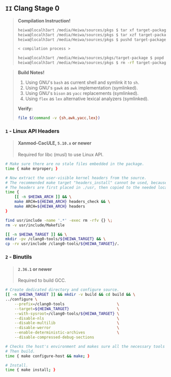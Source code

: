## `II` Clang Stage 0
> **Compilation Instruction!**
> ```sh
> heiwa@localh3art /media/Heiwa/sources/pkgs $ tar xf target-package.tar.xz
> heiwa@localh3art /media/Heiwa/sources/pkgs $ tar xzf target-package.tar.gz
> heiwa@localh3art /media/Heiwa/sources/pkgs $ pushd target-package
> 
> < compilation process >
> 
> heiwa@localh3art /media/Heiwa/sources/pkgs/target-package $ popd
> heiwa@localh3art /media/Heiwa/sources/pkgs $ rm -rf target-package
> ```

> **Build Notes!**
> 1. Using GNU's `bash` as current shell and symlink it to `sh`.
> 2. Using GNU's `gawk` as `awk` implementation (symlinked).
> 3. Using GNU's `bison` as `yacc` replacements (symlinked).
> 4. Using `flex` as `lex` alternative lexical analyzers (symlinked).
> 
> **Verify:**
> ```sh
> file $(command -v {sh,awk,yacc,lex})
> ```

### `1` - Linux API Headers
> #### Xanmod-CacULE, `5.10.x` or newer
> Required for libc (musl) to use Linux API.
```sh
# Make sure there are no stale files embedded in the package.
time { make mrproper; }

# Now extract the user-visible kernel headers from the source.
# The recommended make target "headers_install" cannot be used, because it requires rsync, which may not be available.
# The headers are first placed in ./usr, then copied to the needed location.
time {
    [[ -n $HEIWA_ARCH ]] && \
    make ARCH=${HEIWA_ARCH} headers_check && \
    make ARCH=${HEIWA_ARCH} headers
}

find usr/include -name '.*' -exec rm -rfv {} \;
rm -v usr/include/Makefile

[[ -n $HEIWA_TARGET ]] && \
mkdir -pv /clang0-tools/${HEIWA_TARGET} && \
cp -rv usr/include /clang0-tools/${HEIWA_TARGET}/.
```

### `2` - Binutils
> #### `2.36.1` or newer
> Required to build GCC.
```sh
# Create dedicated directory and configure source.
[[ -n $HEIWA_TARGET ]] && mkdir -v build && cd build && \
../configure \
    --prefix=/clang0-tools                       \
    --target=${HEIWA_TARGET}                     \
    --with-sysroot=/clang0-tools/${HEIWA_TARGET} \
    --disable-nls                                \
    --disable-multilib                           \
    --disable-werror                             \
    --enable-deterministic-archives              \
    --disable-compressed-debug-sections

# Checks the host's environment and makes sure all the necessary tools are available to compile Binutils.
# Then build.
time { make configure-host && make; }

# Install.
time { make install; }
```
